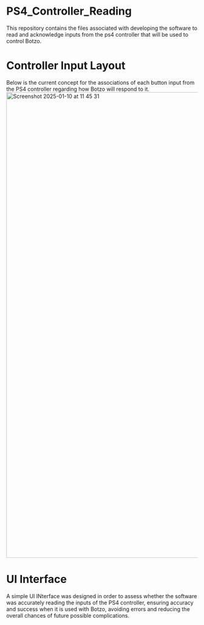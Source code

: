# PS4_Controller_Reading

This repository contains the files associated with developing the software to read and acknowledge inputs from the ps4 controller that will be used to control Botzo. 

# Controller Input Layout
Below is the current concept for the associations of each button input from the PS4 controller regarding how Botzo will respond to it.
<img width="1223" alt="Screenshot 2025-01-10 at 11 45 31" src="https://github.com/user-attachments/assets/ccf1801c-cc6d-4207-a3dc-7a9cc3d9cc53" />

# UI Interface
A simple UI INterface was designed in order to assess whether the software was accurately reading the inputs of the PS4 controller, ensuring accuracy and success when it is used with Botzo, avoiding errors and reducing the overall chances of future possible complications.

